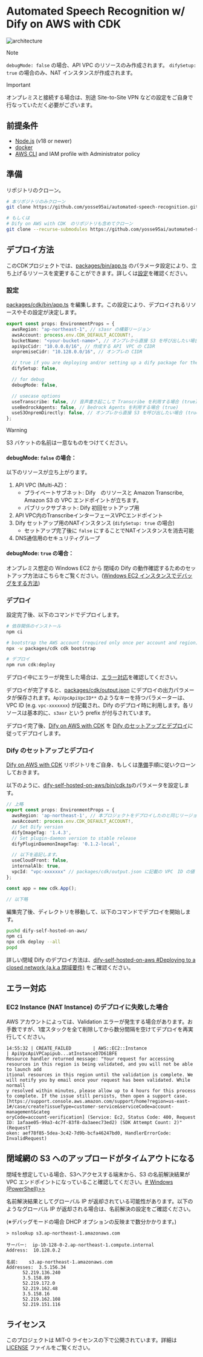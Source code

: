 # Automated Speech Recognition w/ Dify on AWS with CDK

![architecture](doc/architecture.png)

> [!Note]
> `debugMode: false` の場合、API VPC のリソースのみ作成されます。
> `difySetup: true` の場合のみ、NAT インスタンスが作成されます。

> [!Important]
> オンプレミスと接続する場合は、別途 Site-to-Site VPN などの設定をご自身で行なっていただく必要がございます。

## 前提条件
- [Node.js](https://nodejs.org/en/download/) (v18 or newer)
- [docker](https://docs.docker.com/get-docker/)
- [AWS CLI](https://docs.aws.amazon.com/cli/latest/userguide/getting-started-install.html) and IAM profile with Administrator policy

## 準備
リポジトリのクローン。

```bash
# 本リポジトリのみクローン
git clone https://github.com/yosse95ai/automated-speech-recognition.git

# もしくは
# Dify on AWS with CDK　のリポジトリも含めてクローン
git clone --recurse-submodules https://github.com/yosse95ai/automated-speech-recognition.git
```

## デプロイ方法

このCDKプロジェクトでは、[packages/bin/app.ts](./packages/cdk/bin/app.ts) のパラメータ設定により、立ち上げるリソースを変更することができます。詳しくは[設定](#設定)を確認ください。

### 設定
[packages/cdk/bin/app.ts](packages/cdk/bin/app.ts) を編集します。この設定により、デプロイされるリソースやその設定が決定します。
```ts
export const props: EnvironmentProps = {
  awsRegion: "ap-northeast-1", // s3asr の構築リージョン
  awsAccount: process.env.CDK_DEFAULT_ACCOUNT!,
  bucketName: "<your-bucket-name>", // オンプレから直接 S3 を呼び出したい場合の指定バケット
  apiVpcCidr: "10.0.0.0/16", // 作成する API　VPC の CIDR
  onpremiseCidr: "10.128.0.0/16", // オンプレの CIDR

  // true if you are deploying and/or setting up a dify package for the first time
  difySetup: false,

  // for debug
  debugMode: false,

  // usecase options
  useTranscribe: false, // 音声書き起こしで Transcribe を利用する場合 (true)
  useBedrockAgents: false, // Bedrock Agents を利用する場合 (true)
  useS3OnpremDirectly: false, // オンプレから直接 S3 を呼び出したい場合 (true)
};
```

> [!Warning]
> S3 バケットの名前は一意なものをつけてください。

#### debugMode: `false` の場合：
以下のリソースが立ち上がります。

1. API VPC (Multi-AZ)：
   - プライベートサブネット: Dify　のリソースと Amazon Transcribe, Amazon S3 の VPC エンドポイントが立ちます。
   - パブリックサブネット: Dify 初回セットアップ用
4. API VPC内のTranscribeインターフェースVPCエンドポイント
5. Dify セットアップ用のNATインスタンス (`difySetup: true` の場合)
   - セットアップ完了後に `false` にすることでNATインスタンスを消去可能
6. DNS通信用のセキュリティグループ

#### debugMode: `true` の場合：
オンプレミス想定の Windows EC2 から 閉域の Dify の動作確認するためのセットアップ方法はこちらをご覧ください。([Windows EC2 インスタンスでデバッグをする方法](doc/WindowsEC2.md))

### デプロイ
設定完了後、以下のコマンドでデプロイします。

```bash
# 依存関係のインストール
npm ci

# bootstrap the AWS account (required only once per account and region)
npx -w packages/cdk cdk bootstrap

# デプロイ
npm run cdk:deploy
```
デプロイ中にエラーが発生した場合は、[エラー対応](#エラー対応)を確認してください。

デプロイが完了すると、[packages/cdk/output.json](packages/cdk/output.json) にデプロイの出力パラメータが保存されます。`ApiVpcApiVpcID**` のようなキーを持つパラメーターは、VPC ID (e.g. `vpc-xxxxxxx`) が記載され、Dify のデプロイ時に利用します。各リソースは基本的に、`s3asr` という prefix が付与されています。

デプロイ完了後、[Dify on AWS with CDK](https://github.com/aws-samples/dify-self-hosted-on-aws) を [Dify のセットアップとデプロイ](#dify-のセットアップとデプロイ)に従ってデプロイします。


### Dify のセットアップとデプロイ
[Dify on AWS with CDK](https://github.com/aws-samples/dify-self-hosted-on-aws) リポジトリをご自身、もしくは[準備](#準備)手順に従いクローンしておきます。

以下のように、[dify-self-hosted-on-aws/bin/cdk.ts](dify-self-hosted-on-aws/bin/cdk.ts)のパラメータを設定します。

```ts
// 上略
export const props: EnvironmentProps = {
  awsRegion: 'ap-northeast-1', // 本プロジェクトをデプロイしたのと同じリージョンに変更
  awsAccount: process.env.CDK_DEFAULT_ACCOUNT!,
  // Set Dify version
  difyImageTag: '1.4.3',
  // Set plugin-daemon version to stable release
  difyPluginDaemonImageTag: '0.1.2-local',

  // 以下を追記します。
  useCloudFront: false,
  internalAlb: true,
  vpcId: "vpc-xxxxxxx" // packages/cdk/output.json に記載の VPC　ID の値
};

const app = new cdk.App();

// 以下略
```

編集完了後、ディレクトリを移動して、以下のコマンドでデプロイを開始します。

```sh
pushd dify-self-hosted-on-aws/
npm ci
npx cdk deploy --all
popd
```

詳しい閉域 Dify のデプロイ方法は、[dify-self-hosted-on-aws #Deploying to a closed network (a.k.a 閉域要件)](https://github.com/aws-samples/dify-self-hosted-on-aws?tab=readme-ov-file#deploying-to-a-closed-network-aka-%E9%96%89%E5%9F%9F%E8%A6%81%E4%BB%B6) をご確認ください。


## エラー対応
### EC2 Instance (NAT Instance) のデプロイに失敗した場合
AWS アカウントによっては、Validation エラーが発生する場合があります。お手数ですが、1度スタックを全て削除してから数分間隔を空けてデプロイを再実行してください。

```
14:55:32 | CREATE_FAILED        | AWS::EC2::Instance                     | ApiVpcApiVPCapipub...atInstanceD7D61BFE
Resource handler returned message: "Your request for accessing resources in this region is being validated, and you will not be able to launch add
itional resources in this region until the validation is complete. We will notify you by email once your request has been validated. While normall
y resolved within minutes, please allow up to 4 hours for this process to complete. If the issue still persists, then open a support case.
[https://support.console.aws.amazon.com/support/home?region=us-east-1#/case/create?issueType=customer-service&serviceCode=account-management&categ
oryCode=account-verification] (Service: Ec2, Status Code: 400, Request ID: 1afaae05-99a3-4c7f-83f8-da3aeec73ed2) (SDK Attempt Count: 2)" (RequestT
oken: aef78f85-5dea-3c42-7d9b-bcfa46247bd0, HandlerErrorCode: InvalidRequest)
```

## 閉域網の S3 へのアップロードがタイムアウトになる
閉域を想定している場合、S3へアクセスする端末から、S3 の名前解決結果が VPC エンドポイントになっていること確認してください。[# Windows (PowerShell)>>](#windows-powershell)

名前解決結果としてグローバル IP が返却されている可能性があります。以下のようなグローバル IP が返却される場合は、名前解決の設定をご確認ください。

(※デバッグモードの場合 DHCP オプションの反映まで数分かかります。)

```
> nslookup s3.ap-northeast-1.amazonaws.com

サーバー:  ip-10-128-0-2.ap-northeast-1.compute.internal
Address:  10.128.0.2

名前:    s3.ap-northeast-1.amazonaws.com
Addresses:  3.5.156.34
	  52.219.136.240
	  3.5.158.89
	  52.219.172.0
	  52.219.162.48
	  3.5.158.16
	  52.219.162.108
	  52.219.151.116 
```

## ライセンス
このプロジェクトは MIT-0 ライセンスの下で公開されています。詳細は [LICENSE](./LICENSE) ファイルをご覧ください。
